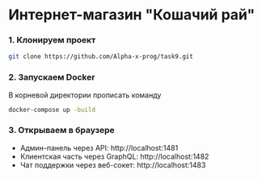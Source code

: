 # Интернет-магазин "Кошачий рай"

### 1. Клонируем проект

```bash
git clone https://github.com/Alpha-x-prog/task9.git
```

### 2. Запускаем Docker
В корневой директории прописать команду

```bash
docker-compose up -build
```

### 3. Открываем в браузере
- Админ-панель через API: http://localhost:1481
- Клиентская часть через GraphQL: http://localhost:1482
- Чат поддержки через веб-сокет: http://localhost:1483